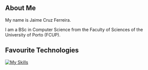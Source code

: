 ## About Me ##

My name is Jaime Cruz Ferreira.

I am a BSc in Computer Science from the Faculty of Sciences of the University of Porto (FCUP).

## Favourite Technologies ##

[![My Skills](https://skillicons.dev/icons?i=py,java,cpp,haskell&perline=3)](https://skillicons.dev)
